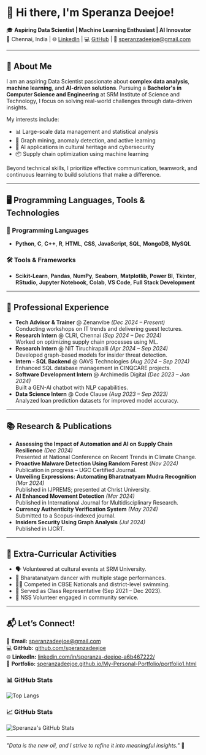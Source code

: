 # 👋 Hi there, I'm **Speranza Deejoe**!

🎓 **Aspiring Data Scientist | Machine Learning Enthusiast | AI Innovator**  
📍 Chennai, India | 🌐 [LinkedIn](https://www.linkedin.com/in/speranza-deejoe-a6b467222/) | 💻 [GitHub](https://github.com/speranzadeejoe) | 📧 [speranzadeejoe@gmail.com](mailto:speranzadeejoe@gmail.com)

---

## 🚀 About Me  
I am an aspiring Data Scientist passionate about **complex data analysis**, **machine learning**, and **AI-driven solutions**. Pursuing a **Bachelor's in Computer Science and Engineering** at SRM Institute of Science and Technology, I focus on solving real-world challenges through data-driven insights.

My interests include:
- 📊 Large-scale data management and statistical analysis  
- 🧠 Graph mining, anomaly detection, and active learning  
- 🤖 AI applications in cultural heritage and cybersecurity  
- 📦 Supply chain optimization using machine learning  

Beyond technical skills, I prioritize effective communication, teamwork, and continuous learning to build solutions that make a difference.

---

## 🖥️ Programming Languages, Tools & Technologies  

### 📝 Programming Languages  
- **Python**, **C**, **C++**, **R**, **HTML**, **CSS**, **JavaScript**, **SQL**, **MongoDB**, **MySQL**  

### 🛠️ Tools & Frameworks  
- **Scikit-Learn**, **Pandas**, **NumPy**, **Seaborn**, **Matplotlib**, **Power BI**, **Tkinter**, **RStudio**, **Jupyter Notebook**, **Colab**, **VS Code**, **Full Stack Development**

------

## 💼 Professional Experience  
- **Tech Advisor & Trainer** @ Zenanvibe *(Dec 2024 – Present)*  
  Conducting workshops on IT trends and delivering guest lectures.  
- **Research Intern** @ CLRI, Chennai *(Sep 2024 – Dec 2024)*  
  Worked on optimizing supply chain processes using ML.  
- **Research Intern** @ NIT Tiruchirapalli *(Apr 2024 – Sep 2024)*  
  Developed graph-based models for insider threat detection.  
- **Intern - SQL Backend** @ GAVS Technologies *(Aug 2024 – Sep 2024)*  
  Enhanced SQL database management in CINQCARE projects.  
- **Software Development Intern** @ Archimedis Digital *(Dec 2023 – Jan 2024)*  
  Built a GEN-AI chatbot with NLP capabilities.  
- **Data Science Intern** @ Code Clause *(Aug 2023 – Sep 2023)*  
  Analyzed loan prediction datasets for improved model accuracy.  

---

## 📚 Research & Publications  
- **Assessing the Impact of Automation and AI on Supply Chain Resilience** *(Dec 2024)*  
  Presented at National Conference on Recent Trends in Climate Change.  
- **Proactive Malware Detection Using Random Forest** *(Nov 2024)*  
  Publication in progress – UGC Certified Journal.  
- **Unveiling Expressions: Automating Bharatnatyam Mudra Recognition** *(Mar 2024)*  
  Published in IJPREMS; presented at Christ University.  
- **AI Enhanced Movement Detection** *(Mar 2024)*  
  Published in International Journal for Multidisciplinary Research.  
- **Currency Authenticity Verification System** *(May 2024)*  
  Submitted to a Scopus-indexed journal.  
- **Insiders Security Using Graph Analysis** *(Jul 2024)*  
  Published in IJCRT.  

---

## 🎯 Extra-Curricular Activities  
- 🗣️ Volunteered at cultural events at SRM University.  
- 🎨 Bharatanatyam dancer with multiple stage performances.  
- 🏊‍♂️ Competed in CBSE Nationals and district-level swimming.  
- 🏫 Served as Class Representative (Sep 2021 – Dec 2023).  
- 🤝 NSS Volunteer engaged in community service.  

---

## 📬 Let’s Connect!  
📧 **Email:** [speranzadeejoe@gmail.com](mailto:speranzadeejoe@gmail.com)  
💻 **GitHub:** [github.com/speranzadeejoe](https://github.com/speranzadeejoe)  
🌐 **LinkedIn:** [linkedin.com/in/speranza-deejoe-a6b467222/](https://www.linkedin.com/in/speranza-deejoe-a6b467222/)  
🌟 **Portfolio:** [speranzadeejoe.github.io/My-Personal-Portfolio/portfolio1.html](https://speranzadeejoe.github.io/My-Personal-Portfolio/portfolio1.html)  


### 📊 GitHub Stats

![Top Langs](https://github-readme-stats.vercel.app/api/top-langs/?username=speranzadeejoe&layout=compact&theme=github_dark&langs_count=8)

### 📈 GitHub Stats

![Speranza's GitHub Stats](https://github-readme-stats.vercel.app/api?username=speranzadeejoe&show_icons=true&theme=github_dark&hide_rank=false)



---  

_"Data is the new oil, and I strive to refine it into meaningful insights."_ 🚀


